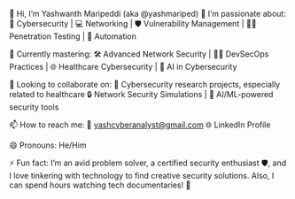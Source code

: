 👋 Hi, I’m Yashwanth Maripeddi (aka @yashmariped)
👀 I’m passionate about:
🔐 Cybersecurity | 💻 Networking | 🛡️ Vulnerability Management | 🧑‍💻 Penetration Testing | 🚀 Automation

🌱 Currently mastering:
🛠️ Advanced Network Security | 🧑‍💼 DevSecOps Practices | 🌐 Healthcare Cybersecurity | 🧠 AI in Cybersecurity

💼 Looking to collaborate on:
🔎 Cybersecurity research projects, especially related to healthcare
🔒 Network Security Simulations | 🤖 AI/ML-powered security tools

📫 How to reach me:
📧 yashcyberanalyst@gmail.com
🌐 LinkedIn Profile

😄 Pronouns:
He/Him

⚡ Fun fact:
I’m an avid problem solver, a certified security enthusiast 🛡️, and I love tinkering with technology to find creative security solutions. Also, I can spend hours watching tech documentaries! 🎥

